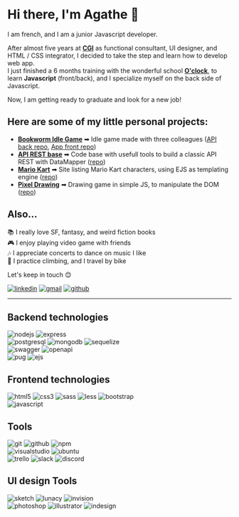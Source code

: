# Hi there, I'm Agathe 👋

I am french, and I am a junior Javascript developer.

After almost five years at **[CGI](https://www.cgi.com/france/fr-fr)** as functional consultant, UI designer, and HTML / CSS integrator, I decided to take the step and learn how to develop web app.  
I just finished a 6 months training with the wonderful school **[O'clock](https://oclock.io/)**, to learn **Javascript** (front/back), and I specialize myself on the back side of Javascript.

Now, I am getting ready to graduate and look for a new job!

## Here are some of my little personal projects:

- **[Bookworm Idle Game](http://ns3251440.ip-87-98-217.eu/agathe-pons/bookworm-front-app/dist/)** ➡ Idle game made with three colleagues ([API back repo](https://github.com/AgathePons/bookworm-back-API), [App front repo](https://github.com/AgathePons/bookworm-front-app))
- **[API REST base](http://ns3251440.ip-87-98-217.eu:3001/api-docs/)** ➡ Code base with usefull tools to build a classic API REST with DataMapper ([repo](https://github.com/AgathePons/API_base_tools))
- **[Mario Kart](http://ns3251440.ip-87-98-217.eu:3000/)** ➡ Site listing Mario Kart characters, using EJS as templating engine ([repo](https://github.com/AgathePons/Mario_Kart-Characters))
- **[Pixel Drawing](http://ns3251440.ip-87-98-217.eu/agathe-pons/pixel_drawing_game/html/invader.html)** ➡ Drawing game in simple JS, to manipulate the DOM ([repo](https://github.com/AgathePons/pixel_drawing_game))

## Also...

📚 I really love SF, fantasy, and weird fiction books  
🎮 I enjoy playing video game with friends  
🎶 I appreciate concerts to dance on music I like  
💪 I practice climbing, and I travel by bike

Let's keep in touch 😊

[![linkedin](https://img.shields.io/badge/Gmail-EA4335?style=for-the-badge&logo=Gmail&logoColor=ffffff)](mailto:ponsagathe37@gmail.com)
[![gmail](https://img.shields.io/badge/LinkedIn-0A66C2?style=for-the-badge&logo=LinkedIn&logoColor=ffffff)](https://www.linkedin.com/in/agathe-pons-81ab66a5/)
[![github](https://img.shields.io/badge/GitHub-000000?style=for-the-badge&logo=GitHub&logoColor=ffffff)](https://github.com/AgathePons)

--------------------

## Backend technologies

![nodejs](https://img.shields.io/badge/Node.js-339933?style=for-the-badge&logo=Node.js&logoColor=ffffff)
![express](https://img.shields.io/badge/Express-000000?style=for-the-badge&logo=Express&logoColor=ffffff)  
![postgresql](https://img.shields.io/badge/PostgreSQL-4169E1?style=for-the-badge&logo=PostgreSQL&logoColor=ffffff)
![mongodb](https://img.shields.io/badge/MongoDB-47A248?style=for-the-badge&logo=MongoDB&logoColor=ffffff)
![sequelize](https://img.shields.io/badge/Sequelize-52B0E7?style=for-the-badge&logo=Sequelize&logoColor=ffffff)  
![swagger](https://img.shields.io/badge/Swagger-85EA2D?style=for-the-badge&logo=Swagger&logoColor=000000)
![openapi](https://img.shields.io/badge/OpenAPI-6BA539?style=for-the-badge&logo=OpenAPIInitiative&logoColor=ffffff)  
![pug](https://img.shields.io/badge/Pug-A86454?style=for-the-badge&logo=Pug&logoColor=ffffff)
![ejs](https://img.shields.io/badge/%3C%25&nbsp;EJS-90a93a?style=for-the-badge)

## Frontend technologies

![html5](https://img.shields.io/badge/HTML5-E34F26?style=for-the-badge&logo=HTML5&logoColor=ffffff)
![css3](https://img.shields.io/badge/CSS3-1572B6?style=for-the-badge&logo=CSS3&logoColor=ffffff)
![sass](https://img.shields.io/badge/Sass-CC6699?style=for-the-badge&logo=Sass&logoColor=ffffff)
![less](https://img.shields.io/badge/Less-1D365D?style=for-the-badge&logo=Less&logoColor=ffffff)
![bootstrap](https://img.shields.io/badge/Bootstrap-7952B3?style=for-the-badge&logo=Bootstrap&logoColor=ffffff)  
![javascript](https://img.shields.io/badge/JavaScript-F7DF1E?style=for-the-badge&logo=JavaScript&logoColor=000000)

## Tools

![git](https://img.shields.io/badge/Git-F05032?style=for-the-badge&logo=Git&logoColor=ffffff)
![github](https://img.shields.io/badge/GitHub-181717?style=for-the-badge&logo=GitHub&logoColor=ffffff)
![npm](https://img.shields.io/badge/npm-CB3837?style=for-the-badge&logo=npm&logoColor=ffffff)  
![visualstudio](https://img.shields.io/badge/Visual&nbsp;Studio&nbsp;Code-007ACC?style=for-the-badge&logo=VisualStudioCode&logoColor=ffffff)
![ubuntu](https://img.shields.io/badge/Ubuntu-E95420?style=for-the-badge&logo=Ubuntu&logoColor=ffffff)  
![trello](https://img.shields.io/badge/Trello-0052CC?style=for-the-badge&logo=Trello&logoColor=ffffff)
![slack](https://img.shields.io/badge/Slack-4A154B?style=for-the-badge&logo=Slack&logoColor=ffffff)
![discord](https://img.shields.io/badge/Discord-5865F2?style=for-the-badge&logo=Discord&logoColor=ffffff)

## UI design Tools

![sketch](https://img.shields.io/badge/Sketch-F7B500?style=for-the-badge&logo=Sketch&logoColor=333333)
![lunacy](https://img.shields.io/badge/Lunacy-179DE3?style=for-the-badge&logo=Lunacy&logoColor=ffffff)
![invision](https://img.shields.io/badge/InVision-FF3366?style=for-the-badge&logo=InVision&logoColor=ffffff)  
![photoshop](https://img.shields.io/badge/Adobe&nbsp;Photoshop-31A8FF?style=for-the-badge&logo=AdobePhotoshop&logoColor=ffffff)
![illustrator](https://img.shields.io/badge/Adobe&nbsp;Illustrator-FF9A00?style=for-the-badge&logo=AdobeIllustrator&logoColor=ffffff)
![indesign](https://img.shields.io/badge/Adobe&nbsp;InDesign-FF3366?style=for-the-badge&logo=AdobeInDesign&logoColor=ffffff)

<!--
**AgathePons/AgathePons** is a ✨ _special_ ✨ repository because its `README.md` (this file) appears on your GitHub profile.

Here are some ideas to get you started:

- 🔭 I’m currently working on ...
- 🌱 I’m currently learning ...
- 👯 I’m looking to collaborate on ...
- 🤔 I’m looking for help with ...
- 💬 Ask me about ...
- 📫 How to reach me: ...
- 😄 Pronouns: ...
- ⚡ Fun fact: ...
-->

